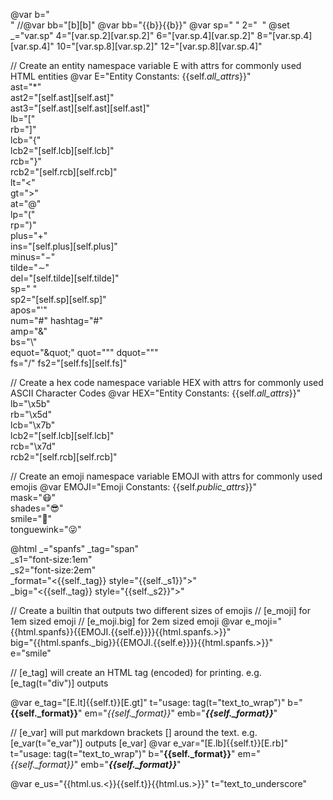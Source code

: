 @var b="<br />"
//@var bb="[b][b]"
@var bb="{{b}}{{b}}"
@var sp="&nbsp;" 2="&nbsp;&nbsp;"
@set _="var.sp" 4="[var.sp.2][var.sp.2]" 6="[var.sp.4][var.sp.2]" 8="[var.sp.4][var.sp.4]" 10="[var.sp.8][var.sp.2]" 12="[var.sp.8][var.sp.4]"

// Create an entity namespace variable E with attrs for commonly used HTML entities
@var E="Entity Constants: {{self._all_attrs_}}" \
    ast="&ast;"\
    ast2="[self.ast][self.ast]"\
    ast3="[self.ast][self.ast][self.ast]"\
    lb="&lsqb;"\
    rb="&rsqb;"\
    lcb="&lcub;"\
    lcb2="[self.lcb][self.lcb]"\
    rcb="&rcub;"\
    rcb2="[self.rcb][self.rcb]"\
    lt="&lt;"\
    gt="&gt;"\
    at="&commat;"\
    lp="&lpar;"\
    rp="&rpar;"\
    plus="&plus;"\
    ins="[self.plus][self.plus]"\
    minus="&minus;"\
    tilde="&sim;"\
    del="[self.tilde][self.tilde]"\
    sp="&nbsp;"\
    sp2="[self.sp][self.sp]"\
    apos="&apos;"\
    num="&num;" hashtag="&num;"\
    amp="&amp;"\
    bs="&bsol;"\
    equot="\&quot;" quot="&quot;" dquot="&#34;"\
    fs="&sol;" fs2="[self.fs][self.fs]"

// Create a hex code namespace variable HEX with attrs for commonly used ASCII Character Codes
@var HEX="Entity Constants: {{self._all_attrs_}}" \
    lb="\x5b"\
    rb="\x5d"\
    lcb="\x7b"\
    lcb2="[self.lcb][self.lcb]"\
    rcb="\x7d"\
    rcb2="[self.rcb][self.rcb]"

// Create an emoji namespace variable EMOJI with attrs for commonly used emojis
@var EMOJI="Emoji Constants: {{self._public_attrs_}}" \
    mask="&#x1F637;"\
    shades="&#x1F60E;"\
    smile="&#x1F642;"\
    tonguewink="&#x1F61C;"

@html _="spanfs" _tag="span" \
      _s1="font-size:1em" \
      _s2="font-size:2em" \
      _format="<{{self._tag}} style=\"{{self._s1}}\">"\
      _big="<{{self._tag}} style=\"{{self._s2}}\">"

// Create a builtin that outputs two different sizes of emojis
// [e_moji] for 1em sized emoji
// [e_moji.big] for 2em sized emoji
@var e_moji="{{html.spanfs}}{{EMOJI.{{self.e}}}}{{html.spanfs.>}}" \
      big="{{html.spanfs._big}}{{EMOJI.{{self.e}}}}{{html.spanfs.>}}"\
      e="smile"

// [e_tag] will create an HTML tag (encoded) for printing. e.g. [e_tag(t="div")] outputs <div>
@var e_tag="[E.lt]{{self.t}}[E.gt]" t="usage: tag(t=\"text_to_wrap\")" b="**{{self._format}}**" em="*{{self._format}}*" emb="***{{self._format}}***"

// [e_var] will put markdown brackets [] around the text. e.g. [e_var(t="e_var")] outputs [e_var]
@var e_var="[E.lb]{{self.t}}[E.rb]" t="usage: tag(t=\"text_to_wrap\")" b="**{{self._format}}**" em="*{{self._format}}*" emb="***{{self._format}}***"

@var e_us="{{html.us.<}}{{self.t}}{{html.us.>}}" t="text_to_underscore"
